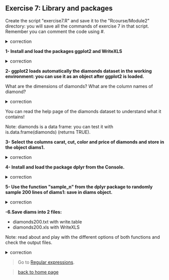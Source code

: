 ## Exercise 7: Library and packages

Create the script "exercise7.R" and save it to the "Rcourse/Module2" directory: you will save all the commands of exercise 7 in that script.
<br>Remember you can comment the code using #.


<details>
<summary>
correction
</summary>

```{r}
getwd()
setwd("Rcourse/Module2")
setwd("~/Rcourse/Module2")
```

</details>

**1- Install and load the packages ggplot2 and WriteXLS**

<details>
<summary>
correction
</summary>

```{r}
# Install the 2 packages at once
install.packages(pkgs=c("ggplot2", "WriteXLS"))
# Load in the environment (one by one)
library("ggplot2")
library("WriteXLS")
```

Check with sessionInfo() that the packages were loaded.

</details>

**2- ggplot2 loads automatically the diamonds dataset in the working environment: you can use it as an object after ggplot2 is loaded.**

What are the dimensions of diamonds? What are the column names of diamond?

<details>
<summary>
correction
</summary>

```{r}
# Dimensions of diamonds
dim(diamonds)
# Column names of diamonds
colnames(diamonds)
```

</details>

You can read the help page of the diamonds dataset to understand what it contains!<br>

Note: diamonds is a data frame: you can test it with is.data.frame(diamonds) (returns TRUE).

**3- Select the columns carat, cut, color and price of diamonds and store in the object diams1.**

<details>
<summary>
correction
</summary>

```{r}
# Select columns
diams1 <- diamonds[,c("carat", "cut", "color", "price")]
```

</details>

**4- Install and load the package dplyr from the Console.**

<details>
<summary>
correction
</summary>

```{r}
# Install package
install.packages(pkgs="dplyr")
# Load package
library("dplyr")
```

</details>

**5- Use the function "sample_n" from the dplyr package to randomly sample 200 lines of diams1: save in diams object.**

<details>
<summary>
correction
</summary>

```{r}
# Subset data frame
diams <- sample_n(tbl=diams1, size=200)
```

</details>

**-6.Save diams into 2 files:**

* diamonds200.txt with write.table
* diamonds200.xls with WriteXLS 
  
Note: read about and play with the different options of both functions and check the output files.

<details>
<summary>
correction
</summary>

```{r}
# Write a text file with write.table
write.table(x=diams, 
	file="diamonds200.txt",
        row.names=FALSE,
        quote=FALSE,
        sep="\t")
# Write an Excel file with WriteXLS
WriteXLS(x=diams, 
	ExcelFileName="diamonds200.xls", 
	row.names=FALSE, 
	col.names=TRUE, 
	FreezeRow=1, 
	BoldHeaderRow=TRUE)

```

</details>


> Go to [Regular expressions](https://biocorecrg.github.io/CRG_RIntroduction/regex).

> [back to home page](https://biocorecrg.github.io/CRG_RIntroduction)
